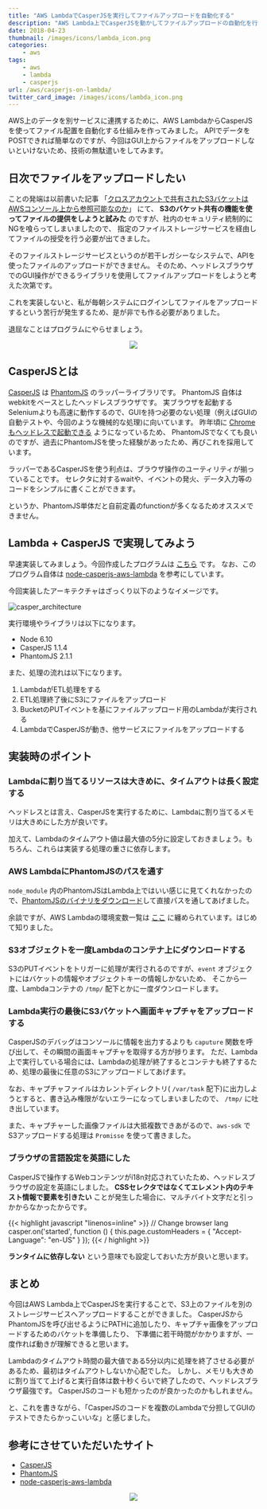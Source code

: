```yaml
---
title: "AWS LambdaでCasperJSを実行してファイルアップロードを自動化する"
description: "AWS Lambda上でCasperJSを動かしてファイルアップロードの自動化を行いました。本来であればAPIでバイナリデータをPOSTできれば良かったのですが、アップロード先のシステムでAPIが存在しなかったため、CasperJSを使ってファイルをアップロードするという暴挙に出ました。AWS LambdaでCasperJSを実行する際の注意点などを書きます。"
date: 2018-04-23
thumbnail: /images/icons/lambda_icon.png
categories:
    - aws
tags:
    - aws
    - lambda
    - casperjs
url: /aws/casperjs-on-lambda/
twitter_card_image: /images/icons/lambda_icon.png
---
```


AWS上のデータを別サービスに連携するために、AWS LambdaからCasperJSを使ってファイル配置を自動化する仕組みを作ってみました。
APIでデータをPOSTできれば簡単なのですが、今回はGUI上からファイルをアップロードしないといけないため、技術の無駄遣いをしてみます。

<!--adsense-->

## 日次でファイルをアップロードしたい

ことの発端は以前書いた記事 「[クロスアカウントで共有されたS3バケットはAWSコンソール上から参照可能なのか](/aws/s3-cross-account/)」 にて、
**S3のバケット共有の機能を使ってファイルの提供をしようと試みた** のですが、社内のセキュリティ統制的にNGを喰らってしまいましたので、
指定のファイルストレージサービスを経由してファイルの授受を行う必要が出てきました。

そのファイルストレージサービスというのが若干レガシーなシステムで、APIを使ったファイルのアップロードができません。
そのため、ヘッドレスブラウザでのGUI操作ができるライブラリを使用してファイルアップロードをしようと考えた次第です。

これを実装しないと、私が毎朝システムにログインしてファイルをアップロードするという苦行が発生するため、是が非でも作る必要がありました。

退屈なことはプログラムにやらせましょう。

<div style="text-align: center">
<a target="_blank"  href="https://www.amazon.co.jp/gp/product/487311778X/ref=as_li_tl?ie=UTF8&camp=247&creative=1211&creativeASIN=487311778X&linkCode=as2&tag=soudegesu-22&linkId=22f6b91a2296dc4b4344bbc4b08fc5dd"><img border="0" src="//ws-fe.amazon-adsystem.com/widgets/q?_encoding=UTF8&MarketPlace=JP&ASIN=487311778X&ServiceVersion=20070822&ID=AsinImage&WS=1&Format=_SL160_&tag=soudegesu-22" ></a><img src="//ir-jp.amazon-adsystem.com/e/ir?t=soudegesu-22&l=am2&o=9&a=487311778X" width="1" height="1" border="0" alt="" style="border:none !important; margin:0px !important;" />
</div>

<!--adsense-->

## CasperJSとは
[CasperJS](http://casperjs.org/) は [PhantomJS](http://phantomjs.org/) のラッパーライブラリです。
PhantomJS 自体はwebkitをベースとしたヘッドレスブラウザです。
実ブラウザを起動するSeleniumよりも高速に動作するので、GUIを持つ必要のない処理（例えばGUIの自動テストや、今回のような機械的な処理)に向いています。
昨年頃に [Chromeもヘッドレスで起動できる](https://developers.google.com/web/updates/2017/04/headless-chrome?hl=ja) ようになっているため、
PhantomJSでなくても良いのですが、過去にPhantomJSを使った経験があったため、再びこれを採用しています。

ラッパーであるCasperJSを使う利点は、ブラウザ操作のユーティリティが揃っていることです。
セレクタに対するwaitや、イベントの発火、データ入力等のコードをシンプルに書くことができます。

というか、PhantomJS単体だと自前定義のfunctionが多くなるためオススメできません。

<!--adsense-->

## Lambda + CasperJS で実現してみよう

早速実装してみましょう。今回作成したプログラムは [こちら](https://github.com/soudegesu/casper-lambda-test) です。
なお、このプログラム自体は [node-casperjs-aws-lambda](https://github.com/narainsagar/node-casperjs-aws-lambda) を参考にしています。

今回実装したアーキテクチャはざっくり以下のようなイメージです。

![casper_architecture](/images/20180423/casperjs.png)

実行環境やライブラリは以下になります。

* Node 6.10
* CasperJS 1.1.4
* PhantomJS 2.1.1

また、処理の流れは以下になります。

1. LambdaがETL処理をする
2. ETL処理終了後にS3にファイルをアップロード
3. BucketのPUTイベントを基にファイルアップロード用のLambdaが実行される
4. LambdaでCasperJSが動き、他サービスにファイルをアップロードする

<!--adsense-->

## 実装時のポイント

### Lambdaに割り当てるリソースは大きめに、タイムアウトは長く設定する
ヘッドレスとは言え、CasperJSを実行するために、Lambdaに割り当てるメモリは大きめにした方が良いです。

加えて、Lambdaのタイムアウト値は最大値の5分に設定しておきましょう。もちろん、これらは実装する処理の重さに依存します。

### AWS LambdaにPhantomJSのパスを通す

`node_module` 内のPhantomJSはLambda上ではいい感じに見てくれなかったので、[PhantomJSのバイナリをダウンロード](http://phantomjs.org/download.html)して直接パスを通してあげました。

余談ですが、AWS Lambdaの環境変数一覧は [ここ](https://docs.aws.amazon.com/ja_jp/lambda/latest/dg/current-supported-versions.html) に纏められています。はじめて知りました。

### S3オブジェクトを一度Lambdaのコンテナ上にダウンロードする

S3のPUTイベントをトリガーに処理が実行されるのですが、`event` オブジェクトにはバケットの情報やオブジェクトキーの情報しかないため、
そこから一度、Lambdaコンテナの `/tmp/` 配下とかに一度ダウンロードします。

### Lambda実行の最後にS3バケットへ画面キャプチャをアップロードする

CasperJSのデバッグはコンソールに情報を出力するよりも `caputure` 関数を呼び出して、その瞬間の画面キャプチャを取得する方が捗ります。
ただ、Lambda上で実行している場合には、Lambdaの処理が終了するとコンテナも終了するため、処理の最後に任意のS3にアップロードしてあげます。

なお、キャプチャファイルはカレントディレクトリ( `/var/task` 配下)に出力しようとすると、書き込み権限がないエラーになってしまいましたので、 `/tmp/` に吐き出しています。

また、キャプチャーした画像ファイルは大抵複数できあがるので、`aws-sdk` でS3アップロードする処理は `Promisse` を使って書きました。

### ブラウザの言語設定を英語にした

CasperJSで操作するWebコンテンツがi18n対応されていたため、ヘッドレスブラウザの設定を英語にしました。
**CSSセレクタではなくてエレメント内のテキスト情報で要素を引きたい** ことが発生した場合に、マルチバイト文字だと引っかからなかったからです。

{{< highlight javascript "linenos=inline" >}}
// Change browser lang
casper.on('started', function () {
    this.page.customHeaders = {
        "Accept-Language": "en-US"
    }
});
{{< / highlight >}}

**ランタイムに依存しない** という意味でも設定しておいた方が良いと思います。


## まとめ
今回はAWS Lambda上でCasperJSを実行することで、S3上のファイルを別のストレージサービスへアップロードすることができました。
CasperJSからPhantomJSを呼び出せるようにPATHに追加したり、キャプチャ画像をアップロードするためのバケットを準備したり、
下準備に若干時間がかかりますが、一度作れば動きが理解できると思います。

Lambdaのタイムアウト時間の最大値である5分以内に処理を終了させる必要があるため、最初はタイムアウトしないか心配でした。
しかし、メモリも大きめに割り当てて上げると実行自体は数十秒くらいで終了したので、ヘッドレスブラウザ最強です。
CasperJSのコードも短かったのが良かったのかもしれません。

と、これを書きながら、「CasperJSのコードを複数のLambdaで分担してGUIのテストできたらかっこいいな」と感じました。

## 参考にさせていただいたサイト

* [CasperJS](http://casperjs.org/)
* [PhantomJS](http://phantomjs.org/)
* [node-casperjs-aws-lambda](https://github.com/narainsagar/node-casperjs-aws-lambda)


<div style="text-align: center">
<a target="_blank"  href="https://www.amazon.co.jp/gp/offer-listing/4883379930/ref=as_li_tl?ie=UTF8&camp=247&creative=1211&creativeASIN=4883379930&linkCode=am2&tag=soudegesu-22&linkId=ae79fa81d72604fbe4a1f4f71e97c369"><img border="0" src="//ws-fe.amazon-adsystem.com/widgets/q?_encoding=UTF8&MarketPlace=JP&ASIN=4883379930&ServiceVersion=20070822&ID=AsinImage&WS=1&Format=_SL250_&tag=soudegesu-22" ></a><img src="//ir-jp.amazon-adsystem.com/e/ir?t=soudegesu-22&l=am2&o=9&a=4883379930" width="1" height="1" border="0" alt="" style="border:none !important; margin:0px !important;" />
</div>
